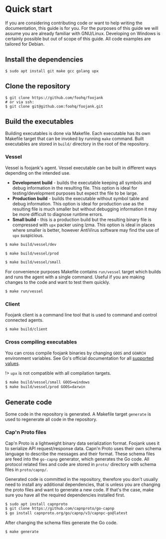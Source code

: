 # Quick start

If you are considering contributing code or want to help writing the documentation, this guide is for you.
For the purposes of this guide we will assume you are already familiar with GNU/Linux. Developing on Windows is certainly
possible but out of scope of this guide. All code examples are tailored for Debian.

## Install the dependencies

```shell
$ sudo apt install git make gcc golang upx
```

## Clone the repository

```shell
$ git clone https://github.com/foohq/foojank
# or via ssh:
$ git clone git@github.com:foohq/foojank.git
```

## Build the executables

Building executables is done via Makefile. Each executable has its own Makefile target that can be invoked by running `make` command. Built executables are stored in `build/`
directory in the root of the repository.

### Vessel

Vessel is foojank's agent. Vessel executable can be built in different ways depending on the intended use. 

- **Development build** - builds the executable keeping all symbols and debug information in the resulting file. This option is ideal for testing/development purposes but expect the file to be large.
- **Production build** - builds the executable without symbol table and debug information. This option is ideal for production use as the resulting file is much smaller but without debugging information it may be more difficult to diagnose runtime errors.
- **Small build** - this is a production build but the resulting binary file is compressed with `upx` packer using lzma. This option is ideal in places where smaller is better, however AntiVirus software may find the use of `upx` suspicious.

```bash
$ make build/vessel/dev

$ make build/vessel/prod

$ make build/vessel/small
```

For convenience purposes Makefile contains `run/vessel` target which builds and runs the agent with a single command. Useful if you are making changes to the code and want to test them quickly.

```bash
$ make run/vessel
```

### Client

Foojank client is a command line tool that is used to command and control connected agents.

```bash
$ make build/client
```

### Cross compiling executables

You can cross compile foojank binaries by changing `GOOS` and `GOARCH` environment variables. See Go's official documentation for all [supported values](https://go.dev/doc/install/source#environment).

!> `upx` is not compatible with all compilation targets.

```bash
$ make build/vessel/small GOOS=windows
$ make build/vessel/prod GOOS=darwin
```

## Generate code

Some code in the repository is generated. A Makefile target `generate` is used to regenerate all code in the repository.

### Cap'n Proto files

Cap'n Proto is a lightweight binary data serialization format. Foojank uses it to serialize API request/response data. Capn'n Proto uses their own schema language
to describe the messages and their format. These schema files are feed into the `go-capnp` generator, which generates the Go code. All protocol related files and code are stored in `proto/` directory with schema files in `proto/capnp/`.

Generated code is committed in the repository, therefore you don't usually need to install any additional dependencies, that is unless you are changing the proto files and want to generate a new code.
If that's the case, make sure you have all the required dependencies installed first.

```bash
$ sudo apt install capnproto
$ git clone https://github.com/capnproto/go-capnp
$ go install capnproto.org/go/capnp/v3/capnpc-go@latest
```

After changing the schema files generate the Go code.

```bash
$ make generate
```
